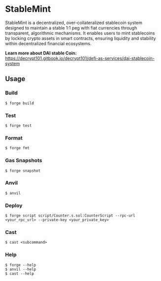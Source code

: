 # StableMint

StableMint is a decentralized, over-collateralized stablecoin system designed to maintain a stable 1:1 peg with fiat currencies through transparent, algorithmic mechanisms. It enables users to mint stablecoins by locking crypto assets in smart contracts, ensuring liquidity and stability within decentralized financial ecosystems.

**Learn more about DAI stable Coin:**  https://decrypt101.gitbook.io/decrypt101/defi-as-services/dai-stablecoin-system

## Usage

### Build

```shell
$ forge build
```

### Test

```shell
$ forge test
```

### Format

```shell
$ forge fmt
```

### Gas Snapshots

```shell
$ forge snapshot
```

### Anvil

```shell
$ anvil
```

### Deploy

```shell
$ forge script script/Counter.s.sol:CounterScript --rpc-url <your_rpc_url> --private-key <your_private_key>
```

### Cast

```shell
$ cast <subcommand>
```

### Help

```shell
$ forge --help
$ anvil --help
$ cast --help
```
